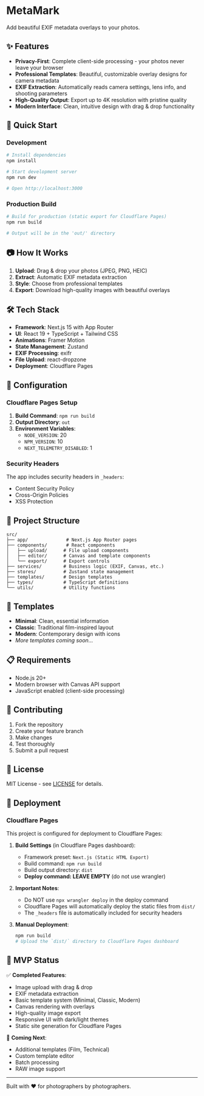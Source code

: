# MetaMark

Add beautiful EXIF metadata overlays to your photos.

## ✨ Features

- **Privacy-First**: Complete client-side processing - your photos never leave your browser
- **Professional Templates**: Beautiful, customizable overlay designs for camera metadata
- **EXIF Extraction**: Automatically reads camera settings, lens info, and shooting parameters
- **High-Quality Output**: Export up to 4K resolution with pristine quality
- **Modern Interface**: Clean, intuitive design with drag & drop functionality

## 🚀 Quick Start

### Development

```bash
# Install dependencies
npm install

# Start development server
npm run dev

# Open http://localhost:3000
```

### Production Build

```bash
# Build for production (static export for Cloudflare Pages)
npm run build

# Output will be in the 'out/' directory
```

## 📷 How It Works

1. **Upload**: Drag & drop your photos (JPEG, PNG, HEIC)
2. **Extract**: Automatic EXIF metadata extraction
3. **Style**: Choose from professional templates
4. **Export**: Download high-quality images with beautiful overlays

## 🛠 Tech Stack

- **Framework**: Next.js 15 with App Router
- **UI**: React 19 + TypeScript + Tailwind CSS
- **Animations**: Framer Motion
- **State Management**: Zustand
- **EXIF Processing**: exifr
- **File Upload**: react-dropzone
- **Deployment**: Cloudflare Pages

## 🔧 Configuration

### Cloudflare Pages Setup

1. **Build Command**: `npm run build`
2. **Output Directory**: `out`
3. **Environment Variables**:
   - `NODE_VERSION`: 20
   - `NPM_VERSION`: 10
   - `NEXT_TELEMETRY_DISABLED`: 1

### Security Headers

The app includes security headers in `_headers`:

- Content Security Policy
- Cross-Origin Policies
- XSS Protection

## 📁 Project Structure

```
src/
├── app/              # Next.js App Router pages
├── components/       # React components
│   ├── upload/      # File upload components
│   ├── editor/      # Canvas and template components
│   └── export/      # Export controls
├── services/        # Business logic (EXIF, Canvas, etc.)
├── stores/          # Zustand state management
├── templates/       # Design templates
├── types/           # TypeScript definitions
└── utils/           # Utility functions
```

## 🎨 Templates

- **Minimal**: Clean, essential information
- **Classic**: Traditional film-inspired layout
- **Modern**: Contemporary design with icons
- _More templates coming soon..._

## 📋 Requirements

- Node.js 20+
- Modern browser with Canvas API support
- JavaScript enabled (client-side processing)

## 🤝 Contributing

1. Fork the repository
2. Create your feature branch
3. Make changes
4. Test thoroughly
5. Submit a pull request

## 📄 License

MIT License - see [LICENSE](LICENSE) for details.

## 🚀 Deployment

### Cloudflare Pages

This project is configured for deployment to Cloudflare Pages:

1. **Build Settings** (in Cloudflare Pages dashboard):
   - Framework preset: `Next.js (Static HTML Export)`
   - Build command: `npm run build`
   - Build output directory: `dist`
   - **Deploy command: LEAVE EMPTY** (do not use wrangler)

2. **Important Notes**:
   - Do NOT use `npx wrangler deploy` in the deploy command
   - Cloudflare Pages will automatically deploy the static files from `dist/`
   - The `_headers` file is automatically included for security headers

3. **Manual Deployment**:
   ```bash
   npm run build
   # Upload the `dist/` directory to Cloudflare Pages dashboard
   ```

## 🎯 MVP Status

✅ **Completed Features**:

- Image upload with drag & drop
- EXIF metadata extraction
- Basic template system (Minimal, Classic, Modern)
- Canvas rendering with overlays
- High-quality image export
- Responsive UI with dark/light themes
- Static site generation for Cloudflare Pages

🔄 **Coming Next**:

- Additional templates (Film, Technical)
- Custom template editor
- Batch processing
- RAW image support

---

Built with ❤️ for photographers by photographers.
